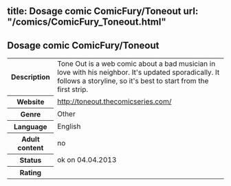 title: Dosage comic ComicFury/Toneout
url: "/comics/ComicFury_Toneout.html"
---
Dosage comic ComicFury/Toneout
-----------------------------------------

<table class="comicinfo">
<tr>
<th>Description</th><td>Tone Out is a web comic about a bad musician in love with his neighbor. It's updated sporadically. It follows a storyline, so it's best to start from the first strip.</td>
</tr>
<tr>
<th>Website</th><td><a href="http://toneout.thecomicseries.com/">http://toneout.thecomicseries.com/</a></td>
</tr>
<tr>
<th>Genre</th><td>Other</td>
</tr>
<tr>
<th>Language</th><td>English</td>
</tr>
<tr>
<th>Adult content</th><td>no</td>
</tr>
<tr>
<th>Status</th><td>ok on 04.04.2013</td>
</tr>
<tr>
<th>Rating</th><td><div class="g-plusone" data-size="standard" data-annotation="bubble"
 data-href="http://toneout.thecomicseries.com/"></div></td>
</tr>
</table>
<script type="text/javascript">
  (function() {
    var po = document.createElement('script'); po.type = 'text/javascript'; po.async = true;
    po.src = 'https://apis.google.com/js/plusone.js';
    var s = document.getElementsByTagName('script')[0]; s.parentNode.insertBefore(po, s);
  })();
</script>
